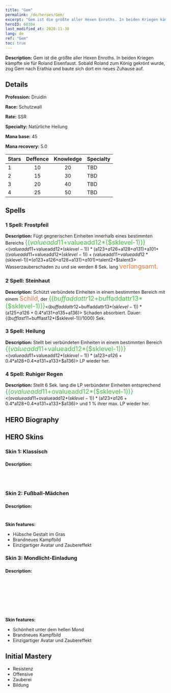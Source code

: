 ```yaml
---
title: "Gem"
permalink: /de/heroes/Gem/
excerpt: "Gem ist die größte aller Hexen Enroths. In beiden Kriegen kämpfte sie für Roland Eisenfaust. Sobald Roland zum König gekrönt wurde, zog Gem nach Erathia und baute sich dort ein neues Zuhause auf."
heroID: 60304
last_modified_at: 2020-11-30
lang: de
ref: "Gem"
toc: true
---
```

 **Description:** Gem ist die größte aller Hexen Enroths. In beiden Kriegen kämpfte sie für Roland Eisenfaust. Sobald Roland zum König gekrönt wurde, zog Gem nach Erathia und baute sich dort ein neues Zuhause auf.
## Details
 **Profession:** Druidin

 **Race:** Schutzwall

 **Rate:** SSR

 **Specialty:** Natürliche Heilung

 **Mana base:** 45

 **Mana recovery:** 5.0


  | Stars   |    Deffence    |    Knowledge   |      Specialty     |
  |---------|:---------------:|:---------------:|--------------------|
  |    1    | 10 | 20 | TBD |
  |    2    | 15 | 30 | TBD |
  |    3    | 20 | 40 | TBD |
  |    4    | 25 | 50 | TBD |

## Spells
### 1 Spell: Frostpfeil
 **Description:** Fügt gegnerischen Einheiten innerhalb eines bestimmten Bereichs <span style="color: #48b946;font-size:20px">{($valueadd11+$valueadd12*($sklevel-1))}</span><($valueadd11+$valueadd12*($sklevel-1))*($a123+$a126+$a128+$a131)+$a101+(($valueadd11+$valueadd12*($sklevel-1))+($valueadd11+$valueadd12*($sklevel-1))*($a123+$a126+$a128+$a131)+$a101)*$talent2+$talent3> Wasserzauberschaden zu und sie werden 8 Sek. lang <span style="color: #e07c44;font-size:20px">verlangsamt.</span>

### 2 Spell: Steinhaut
 **Description:** Schützt verbündete Einheiten in einem bestimmten Bereich mit einem <span style="color: #e07c44;font-size:20px">Schild</span>, der <span style="color: #48b946;font-size:20px">{($buffaddattr12+$buffaddattr13*($sklevel-1))}</span><($buffaddattr12+$buffaddattr13*($sklevel-1))*($a125+$a126+0.4*$a131+$a135+$a136)> Schaden absorbiert. Dauer: {($bufflast11+$bufflast12*($sklevel-1))/1000} Sek.

### 3 Spell: Heilung
 **Description:** Stellt bei verbündeten Einheiten in einem bestimmten Bereich <span style="color: #48b946;font-size:20px">{($valueadd11+$valueadd12*($sklevel-1))}</span><($valueadd11+$valueadd12*($sklevel-1))*($a123+$a126+0.4*$a128+0.4*$a131+$a133+$a136)> LP wieder her.

### 4 Spell: Ruhiger Regen
 **Description:** Stellt 6 Sek. lang die LP verbündeter Einheiten entsprechend <span style="color: #48b946;font-size:20px">{($ovalueadd11+$ovalueadd12*($sklevel-1))}</span><($ovalueadd11+$ovalueadd12*($sklevel-1))*($a123+$a126+0.4*$a128+0.4*$a131+$a133+$a136)> und 1 % ihrer max. LP wieder her.


## HERO Biography

## HERO Skins
### Skin 1: **Klassisch**

 **Description:** <span style="color: #ffffff;font-size:20px">Ich kann körperliche Schmerzen heilen, aber ich kann keine zerbrochenen Seelen wieder richten.</span>


### Skin 2: **Fußball-Mädchen**

 **Description:** <span style="color: #ffffff;font-size:20px">Wir sind die Besten! Die Welt gehört den Siegern, nicht den Verlierern!</span>

 **Skin features:** 

   - Hübsche Gestalt im Gras
   - Brandneues Kampfbild
   - Einzigartiger Avatar und Zaubereffekt

### Skin 3: **Mondlicht-Einladung**

 **Description:** <span style="color: #ffffff;font-size:20px">Das kleine Gebäude kann einen König angemessen beschützen. Die zahlreichen Lichter und der strahlende Mond erhellen die Rückkehr der Schwalbe. Jemand lehnt sich gegen den Zaun und genießt die Brise. Wem gelten diese leuchtenden Augen und dieses Lächeln?</span>

 **Skin features:** 

   - Schönheit unter dem hellen Mond
   - Brandneues Kampfbild
   - Einzigartiger Avatar und Zaubereffekt


## Initial Mastery
   - Resistenz
   - Offensive
   - Zauberei
   - Bildung
